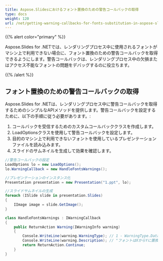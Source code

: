 ```yaml
---
title: Aspose.Slidesにおけるフォント置換のための警告コールバックの取得
type: docs
weight: 120
url: /net/getting-warning-callbacks-for-fonts-substitution-in-aspose-slides/
---
```


{{% alert color="primary" %}} 

Aspose.Slides for .NETでは、レンダリングプロセス中に使用されるフォントがマシン上で利用できない場合に、フォント置換のための警告コールバックを取得できるようにします。警告コールバックは、レンダリングプロセス中の欠損またはアクセス不能なフォントの問題をデバッグするのに役立ちます。

{{% /alert %}} 
## **フォント置換のための警告コールバックの取得**
Aspose.Slides for .NETは、レンダリングプロセス中に警告コールバックを取得するためのシンプルなAPIメソッドを提供します。警告コールバックを設定するために、以下の手順に従う必要があります。:

1. コールバックを受信するためのカスタムコールバッククラスを作成します。
1. LoadOptionsクラスを使用して警告コールバックを設定します。
1. 目的のマシン上で利用できないフォントを使用しているプレゼンテーションファイルを読み込みます。
1. スライドのサムネイルを生成して効果を確認します。

```c#
//警告コールバックの設定
LoadOptions lo = new LoadOptions();
lo.WarningCallback = new HandleFontsWarnings();

//プレゼンテーションのインスタンス化
Presentation presentation = new Presentation("1.ppt", lo);

//スライドサムネイルの生成
foreach (ISlide slide in presentation.Slides)
{
    IImage image = slide.GetImage();
}
```

```c#
class HandleFontsWarnings : IWarningCallback
{
    public ReturnAction Warning(IWarningInfo warning)
    {
        Console.WriteLine(warning.WarningType); // 1 - WarningType.DataLoss
        Console.WriteLine(warning.Description); // "フォントはXからYに置換されます"
        return ReturnAction.Continue;
    }
}
```